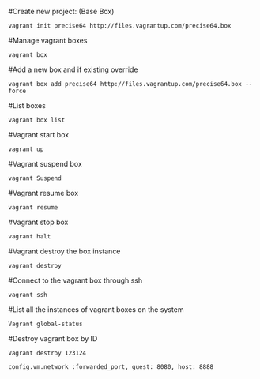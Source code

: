 #Create new project: (Base Box)

    vagrant init precise64 http://files.vagrantup.com/precise64.box

#Manage vagrant boxes

    vagrant box

#Add a new box and if existing override

    vagrant box add precise64 http://files.vagrantup.com/precise64.box --force
    
#List boxes

    vagrant box list

#Vagrant start box

    vagrant up

#Vagrant suspend box

    vagrant Suspend

#Vagrant resume box

    vagrant resume

#Vagrant stop box

    vagrant halt

#Vagrant destroy the box instance

    vagrant destroy

#Connect to the vagrant box through ssh

    vagrant ssh

#List all the instances of vagrant boxes on the system

    Vagrant global-status

#Destroy vagrant box by ID

    Vagrant destroy 123124

    config.vm.network :forwarded_port, guest: 8080, host: 8888
